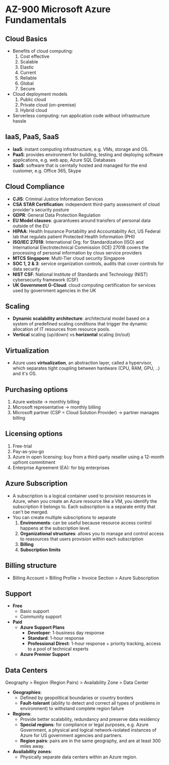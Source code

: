 # AZ-900 Microsoft Azure Fundamentals

## Cloud Basics
- Benefits of cloud computing:
    1. Cost effective
    2. Scalable
    3. Elastic
    4. Current
    5. Reliable
    6. Global
    7. Secure
- Cloud deployment models
    1. Public cloud
    2. Private cloud (on-premise)
    3. Hybrid cloud
- Serverless computing: run application code without infrastructure hassle

## IaaS, PaaS, SaaS
- __IaaS__: instant computing infrastructure, e.g. VMs, storage and OS.
- __PaaS__: provides environment for building, testing and deploying software applications, e.g. web app, Azure SQL Databases
- __SaaS__: software that is cerntally hosted and managed for the end customer, e.g. Office 365, Skype

## Cloud Compliance
- __CJIS__: Criminal Justice Information Services
- __CSA STAR Certification__: independent third-party assessment of cloud provider's security posture
- __GDPR__: General Data Protection Regulation
- __EU Model clauses__: guarantuees around transfers of personal data outside of the EU
- __HIPAA__: Health Insurance Portability and Accountability Act, US Federal lab that regulats patient Protected Health Information (PHI)
- __ISO/IEC 27018__: International Org. for Standardization (ISO) and International Electrotechnical Commission (ICE) 27018 covers the processing of personal information by clous service providers
- __MTCS Singapore__: Multi-Tier cloud security Singapore
- __SOC 1, 2 & 3__: service organization controls, audits that cover controls for data security
- __NIST CSF__: National Institute of Standards and Technology (NIST) cybersecurity framework (CSF)
- __UK Government G-Cloud__: cloud computing certification for services used by government agencies in the UK

## Scaling
- __Dynamic scalability architecture__: architectural model based on a system of predefined scaling conditions that trigger the dynamic allocation of IT resources from resource pools. 
- __Vertical__ scaling (up/down) vs __horizontal__ scaling (in/out)

## Virtualization
- Azure uses __virtualization__, an abstraction layer, called a hypervisor, which separates tight coupling between hardware (CPU, RAM, GPU, ..) and it's OS. 

## Purchasing options
1. Azure website -> monthly billing
2. Microsoft representative -> monthly billing
3. Microsoft partner (CSP = Cloud Solution Provider) -> partner manages billing

## Licensing options
1. Free-trial
2. Pay-as-you-go
3. Azure in open licensing: buy from a third-party reseller using a 12-month upfront commitment
4. Enterprise Agreement (EA): for big enterprises

## Azure Subscription
- A subscription is a logical container used to provision resources in Azure, when you create an Azure resource like a VM, you identify the subscription it belongs to. Each subscription is a separate entity that can't be merged.
- You can create multiple subscriptions to separate 
    1. __Environments__: can be useful because resource access control happens at the subscription level. 
    2. __Organizational structures__: allows you to manage and control access to reasources that users provision within each subscription
    3. __Billing__
    4. __Subscription limits__

## Billing structure
- Billing Account > Billing Profile > Invoice Section > Azure Subscription

## Support
- __Free__
    - Basic support
    - Community support
- __Paid__
    - __Azure Support Plans__
        - __Developer__: 1-business day response
        - __Standard__: 1-hour response
        - __Professional Direct__: 1-hour response + priority tracking, access to a pool of technical experts
    - __Azure Premier Support__

## Data Centers
Geography > Region (Region Pairs) > Availability Zone > Data Center

- __Geographies__:
    - Defined by geopolitical boundaries or country borders
    - __Fault-tolerant__ (ability to detect and correct all types of problems in environment) to withstand complete region failure 
- __Regions__: 
    - Provide better scalability, redundancy and preserve data residency
    - __Special regions__: for compliance or legal purposes, e.g. Azure Government, a physical and logical network-isolated instances of Azure for US government agencies and partners. 
    - __Region pairs__: pairs are in the same geography, and are at least 300 miles away. 
- __Availability zones__:
    - Physically separate data centers within an Azure region.

